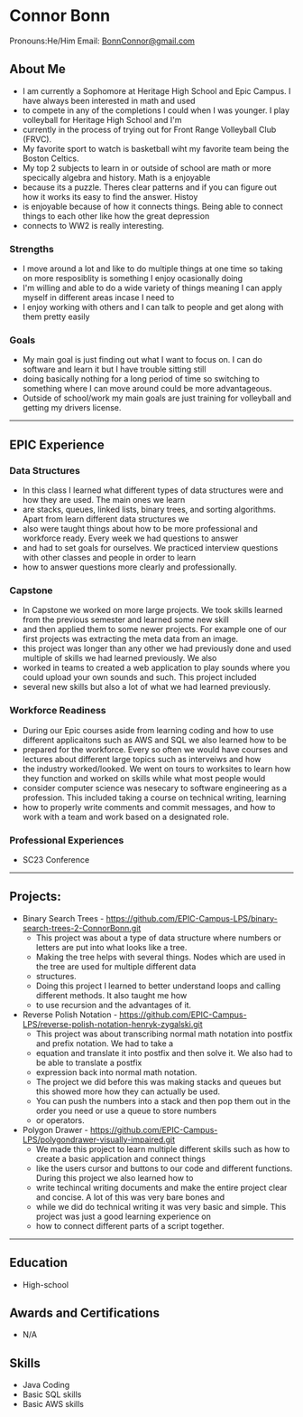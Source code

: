 # Connor Bonn
Pronouns:He/Him
Email: BonnConnor@gmail.com
## About Me
* I am currently a Sophomore at Heritage High School and Epic Campus.  I have always been interested in math and used
* to compete in any of the completions I could when I was younger.  I play volleyball for Heritage High School and I'm 
* currently in the process of trying out for Front Range Volleyball Club (FRVC).  
* My favorite sport to watch is basketball wiht my favorite team being the Boston Celtics.
* My top 2 subjects to learn in or outside of school are math or more specically algebra and history.  Math is a enjoyable 
* because its a puzzle.  Theres clear patterns and if you can figure out how it works its easy to find the answer.  Histoy
* is enjoyable because of how it connects things.  Being able to connect things to each other like how the great depression 
* connects to WW2 is really interesting.
### Strengths
- I move around a lot and like to do multiple things at one time so taking on more resposiblity is something I enjoy ocasionally doing
- I'm willing and able to do a wide variety of things meaning I can apply myself in different areas incase I need to
- I enjoy working with others and I can talk to people and get along with them pretty easily

### Goals
- My main goal is just finding out what I want to focus on.  I can do software and learn it but I have trouble sitting still
- doing basically nothing for a long period of time so switching to something where I can move around could be more advantageous.
- Outside of school/work my main goals are just training for volleyball and getting my drivers license.

---
## EPIC Experience

### Data Structures
* In this class I learned what different types of data structures were and how they are used.  The main ones we learn
* are stacks, queues, linked lists, binary trees, and sorting algorithms.  Apart from learn different data structures we
* also were taught things about how to be more professional and workforce ready.  Every week we had questions to answer
* and had to set goals for ourselves.  We practiced interview questions with other classes and people in order to learn
* how to answer questions more clearly and professionally.

### Capstone
* In Capstone we worked on more large projects.  We took skills learned from the previous semester and learned some new skill
* and then applied them to some newer projects.  For example one of our first projects was extracting the meta data from an image.
* this project was longer than any other we had previously done and used multiple of skills we had learned previously.  We also 
* worked in teams to created a web application to play sounds where you could upload your own sounds and such.  This project included
* several new skills but also a lot of what we had learned previously.

### Workforce Readiness
- During our Epic courses aside from learning coding and how to use different applicaitons such as AWS and SQL we also learned how to be
- prepared for the workforce.  Every so often we would have courses and lectures about different large topics such as interveiws and how 
- the industry worked/looked.  We went on tours to worksites to learn how they function and worked on skills while what most people would
- consider computer science was nesecary to software engineering as a profession.  This included taking a course on technical writing, learning
- how to properly write comments and commit messages, and how to work with a team and work based on a designated role.

### Professional Experiences
- SC23 Conference

---
## Projects: 
-  Binary Search Trees - https://github.com/EPIC-Campus-LPS/binary-search-trees-2-ConnorBonn.git
	- This project was about a type of data structure where numbers or letters are put into what looks like a tree.
    - Making the tree helps with several things.  Nodes which are used in the tree are used for multiple different data
    - structures.  
	- Doing this project I learned to better understand loops and calling different methods.  It also taught me how
    - to use recursion and the advantages of it.
- Reverse Polish Notation - https://github.com/EPIC-Campus-LPS/reverse-polish-notation-henryk-zygalski.git
	 - This project was about transcribing normal math notation into postfix and prefix notation.  We had to take a 
     - equation and translate it into postfix and then solve it.  We also had to be able to translate a postfix 
     - expression back into normal math notation.
	- The project we did before this was making stacks and queues but this showed more how they can actually be used.  
    - You can push the numbers into a stack and then pop them out in the order you need or use a queue to store numbers
    - or operators.
- Polygon Drawer - https://github.com/EPIC-Campus-LPS/polygondrawer-visually-impaired.git
	- We made this project to learn multiple different skills such as how to create a basic application and connect things
	- like the users cursor and buttons to our code and different functions.  During this project we also learned how to
	- write techincal writing documents and make the entire project clear and concise. A lot of this was very bare bones and
	- while we did do technical writing it was very basic and simple.  This project was just a good learning experience on 
	- how to connect different parts of a script together.


---

## Education
- High-school
## Awards and Certifications
- N/A
## Skills
- Java Coding
- Basic SQL skills
- Basic AWS skills
